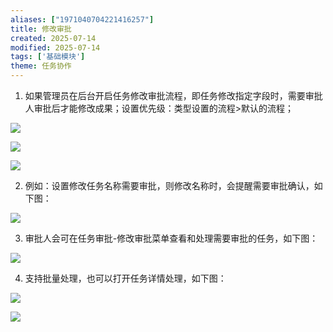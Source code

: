```yaml
---
aliases: ["1971040704221416257"]
title: 修改审批
created: 2025-07-14
modified: 2025-07-14
tags: ['基础模块']
theme: 任务协作
---
```


1. 如果管理员在后台开启任务修改审批流程，即任务修改指定字段时，需要审批人审批后才能修改成果；设置优先级：类型设置的流程>默认的流程；

![](51f9d5996ef61f9ccb6b5ad607341bde.jpg)

![](afe60b31554f1d3fc1636c74c64e94a2.jpg)

![](2b99c5a9e8a4a4d07237478d416d47dc.jpg)

2. 例如：设置修改任务名称需要审批，则修改名称时，会提醒需要审批确认，如下图：

![](49a4284189410945ce4667d0f14f5f8e.jpg)

3. 审批人会可在任务审批-修改审批菜单查看和处理需要审批的任务，如下图：

![](5c42cfdc33cc97d3e4fbca73b1555059.jpg)

4. 支持批量处理，也可以打开任务详情处理，如下图：

![](de26c29915483196f9c93d835ef76ca3.jpg)

![](497ab32897f49452adb26503ebee8ad8.jpg)